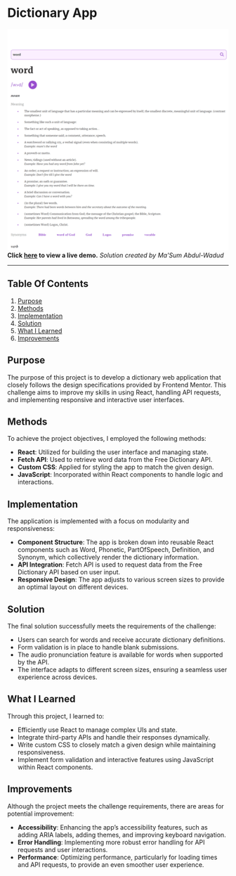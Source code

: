 # Dictionary App

![Preview Image](public\img\desktop.png)
__Click [here](#) to view a live demo.__
*Solution created by Ma'Sum Abdul-Wadud*


---

## Table Of Contents
1. [Purpose](#purpose)
2. [Methods](#methods)
3. [Implementation](#implementation)
4. [Solution](#solution)
5. [What I Learned](#what-i-learned)
6. [Improvements](#improvements)


## Purpose
The purpose of this project is to develop a dictionary web application that closely follows the design specifications provided by Frontend Mentor. This challenge aims to improve my skills in using React, handling API requests, and implementing responsive and interactive user interfaces.

## Methods
To achieve the project objectives, I employed the following methods:
- **React**: Utilized for building the user interface and managing state.
- **Fetch API**: Used to retrieve word data from the Free Dictionary API.
- **Custom CSS**: Applied for styling the app to match the given design.
- **JavaScript**: Incorporated within React components to handle logic and interactions.

## Implementation
The application is implemented with a focus on modularity and responsiveness:
- **Component Structure**: The app is broken down into reusable React components such as Word, Phonetic, PartOfSpeech, Definition, and Synonym, which collectively render the dictionary information.
- **API Integration**: Fetch API is used to request data from the Free Dictionary API based on user input.
- **Responsive Design**: The app adjusts to various screen sizes to provide an optimal layout on different devices.

## Solution
The final solution successfully meets the requirements of the challenge:
- Users can search for words and receive accurate dictionary definitions.
- Form validation is in place to handle blank submissions.
- The audio pronunciation feature is available for words when supported by the API.
- The interface adapts to different screen sizes, ensuring a seamless user experience across devices.

## What I Learned
Through this project, I learned to:
- Efficiently use React to manage complex UIs and state.
- Integrate third-party APIs and handle their responses dynamically.
- Write custom CSS to closely match a given design while maintaining responsiveness.
- Implement form validation and interactive features using JavaScript within React components.

## Improvements
Although the project meets the challenge requirements, there are areas for potential improvement:
- **Accessibility**: Enhancing the app’s accessibility features, such as adding ARIA labels, adding themes, and improving keyboard navigation.
- **Error Handling**: Implementing more robust error handling for API requests and user interactions.
- **Performance**: Optimizing performance, particularly for loading times and API requests, to provide an even smoother user experience.
